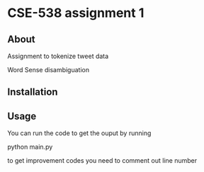 # CSE-538 assignment 1



## About

Assignment to tokenize tweet data

Word Sense disambiguation



## Installation


## Usage

You can run the code to get the ouput by running

python main.py

to get improvement codes you need to comment out line number 
